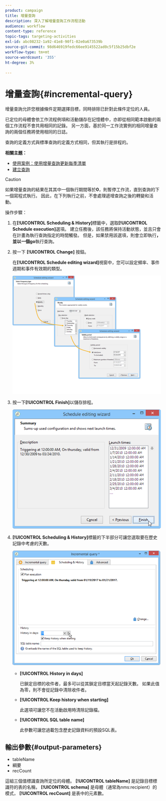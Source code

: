 ```yaml
---
product: campaign
title: 增量查詢
description: 深入了解增量查詢工作流程活動
audience: workflow
content-type: reference
topic-tags: targeting-activities
exl-id: abc08232-1a92-41e8-90f1-02e0a673539b
source-git-commit: 98d646919fedc66ee9145522ad0c5f15b25dbf2e
workflow-type: tm+mt
source-wordcount: '355'
ht-degree: 3%

---
```


# 增量查詢{#incremental-query}

增量查詢允許您根據條件定期選擇目標，同時排除已針對此條件定位的人員。

已定位的母體會依工作流程例項和活動儲存在記憶體中，亦即從相同範本啟動的兩個工作流程不會共用相同的記錄。 另一方面，基於同一工作流實例的相同增量查詢的兩個任務將使用相同的日誌。

查詢的定義方式與標準查詢的定義方式相同，但其執行是排程的。

**相關主題：**

* [使用案例：使用增量查詢更新每季清單](../../workflow/using/quarterly-list-update.md)
* [建立查詢](../../workflow/using/query.md#creating-a-query)

>[!CAUTION]
>
>如果增量查詢的結果在其其中一個執行期間等於&#x200B;**0**，則暫停工作流，直到查詢的下一個寫程式執行。 因此，在下列執行之前，不會處理遞增查詢之後的轉變和活動。

操作步驟：

1. 在&#x200B;**[!UICONTROL Scheduling & History]**&#x200B;標籤中，選取&#x200B;**[!UICONTROL Schedule execution]**&#x200B;選項。 建立任務後，該任務將保持活動狀態，並且只會在計畫為執行查詢指定的時間觸發。 但是，如果禁用該選項，則會立即執行&#x200B;**，並以一個go**&#x200B;執行查詢。
1. 按一下 **[!UICONTROL Change]** 按鈕。

   在&#x200B;**[!UICONTROL Schedule editing wizard]**&#x200B;視窗中，您可以設定頻率、事件週期和事件有效期的類型。

   ![](assets/s_user_segmentation_wizard_11.png)

1. 按一下&#x200B;**[!UICONTROL Finish]**&#x200B;以儲存排程。

   ![](assets/s_user_segmentation_wizard_valid.png)

1. **[!UICONTROL Scheduling & History]**&#x200B;標籤的下半部分可讓您選取要在歷史記錄中考慮的天數。

   ![](assets/edit_request_inc.png)

   * **[!UICONTROL History in days]**

      已鎖定目標的收件者，最多可以從其鎖定目標當天起記錄天數。 如果此值為零，則不會從記錄中清除收件者。

   * **[!UICONTROL Keep history when starting]**

      此選項可讓您不在活動啟用時清除記錄檔。

   * **[!UICONTROL SQL table name]**

      此參數可讓您過載包含歷史記錄資料的預設SQL表。

## 輸出參數{#output-parameters}

* tableName
* 綱要
* recCount

這組三個值標識查詢所定位的母體。 **[!UICONTROL tableName]** 是記錄目標標識符的表的名稱， **[!UICONTROL schema]** 是母體（通常為nms:recipient）的模式， **[!UICONTROL recCount]** 是表中的元素數。
